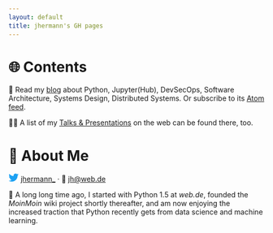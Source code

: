 ```yaml
---
layout: default
title: jhermann's GH pages
---
```

# 🌐 Contents


📝 Read my [blog](https://jhermann.github.io/blog/) about Python, Jupyter(Hub), DevSecOps, Software Architecture, Systems Design, Distributed Systems. Or subscribe to its [Atom feed](https://jhermann.github.io/blog/feed.xml).

👨‍🏫 A list of my [Talks & Presentations](https://jhermann.github.io/blog/how-to/know-how/2020/02/22/talks+presentations.html) on the web can be found there, too.


# 👤️ About Me

![Twitter:](https://raw.githubusercontent.com/jhermann/jhermann.github.io/master/images/twitter_2012-16.png) [jhermann_](https://twitter.com/jhermann_) · 📧 jh@web.de

🐍 A long long time ago, I started with Python 1.5 at *web.de*,
founded the *MoinMoin* wiki project shortly thereafter, and am now
enjoying the increased traction that Python recently gets from
data science and machine learning.

